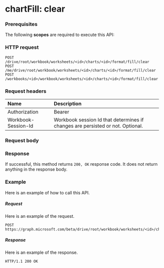 # chartFill: clear


### Prerequisites
The following **scopes** are required to execute this API: 
### HTTP request
<!-- { "blockType": "ignored" } -->
```http
POST /drive/root/workbook/worksheets/<id>/charts/<id>/format/fill/clear
POST /me/drive/root/workbook/worksheets/<id>/charts/<id>/format/fill/clear
POST /workbooks/<id>/workbook/worksheets/<id>/charts/<id>/format/fill/clear

```
### Request headers
| Name       | Description|
|:---------------|:----------|
| Authorization  | Bearer <code>|
| Workbook-Session-Id  | Workbook session Id that determines if changes are persisted or not. Optional.|

### Request body

### Response
If successful, this method returns `200, OK` response code. It does not return anything in the response body.

### Example
Here is an example of how to call this API.
##### Request
Here is an example of the request.
<!-- {
  "blockType": "request",
  "name": "chartfill_clear"
}-->
```http
POST https://graph.microsoft.com/beta/drive/root/workbook/worksheets/<id>/charts/<id>/format/fill/clear
```

##### Response
Here is an example of the response. 
<!-- {
  "blockType": "response",
  "truncated": true,
  "@odata.type": "microsoft.graph.none"
} -->
```http
HTTP/1.1 200 OK
```

<!-- uuid: 8fcb5dbc-d5aa-4681-8e31-b001d5168d79
2015-10-25 14:57:30 UTC -->
<!-- {
  "type": "#page.annotation",
  "description": "chartFill: clear",
  "keywords": "",
  "section": "documentation",
  "tocPath": ""
}-->